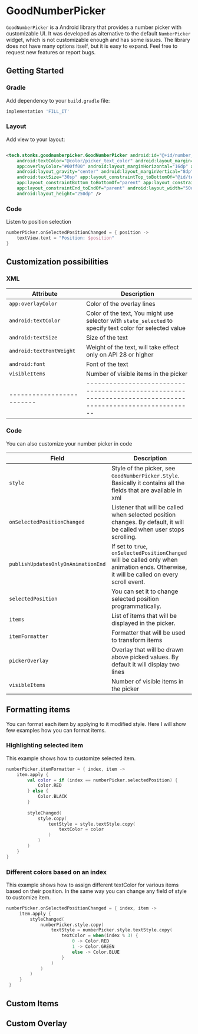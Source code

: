 # GoodNumberPicker

`GoodNumberPicker` is a Android library that provides a number picker with customizable UI. It was
developed as alternative to the default `NumberPicker` widget, which is not customizable enough and
has some issues. The library does not have many options itself, but it is easy to expand. Feel free
to request new features or report bugs.

## Getting Started

### Gradle

Add dependency to your `build.gradle` file:

```groovy
implementation 'FILL_IT'
```

### Layout

Add view to your layout:

```xml

<tech.stonks.goodnumberpicker.GoodNumberPicker android:id="@+id/number_picker"
    android:textColor="@color/picker_text_color" android:layout_margin="16dp"
    app:overlayColor="#00ff00" android:layout_marginHorizontal="16dp" android:font="@font/raleway"
    android:layout_gravity="center" android:layout_marginVertical="8dp" android:textFontWeight="900"
    android:textSize="30sp" app:layout_constraintTop_toBottomOf="@id/text_view"
    app:layout_constraintBottom_toBottomOf="parent" app:layout_constraintStart_toStartOf="parent"
    app:layout_constraintEnd_toEndOf="parent" android:layout_width="50dp"
    android:layout_height="250dp" />
```

### Code

Listen to position selection

```kotlin
numberPicker.onSelectedPositionChanged = { position ->
    textView.text = "Position: $position"
}
```

## Customization possibilities

### XML

| Attribute                 | Description                                                                                                |
|---------------------------|------------------------------------------------------------------------------------------------------------|
| `app:overlayColor`        | Color of the overlay lines                                                                                 |
| `android:textColor`       | Color of the text, You might use selector with `state_selected` to specify text color for selected value   |
| `android:textSize`        | Size of the text                                                                                           |
| `android:textFontWeight`  | Weight of the text, will take effect only on API 28 or higher                                              |
| `android:font`            | Font of the text                                                                                           |
| `visibleItems`            | Number of visible items in the picker                                                                      |
| ------------------------- | ---------------------------------------------------------------------------------------------------------- |

### Code

You can also customize your number picker in code 

| Field                              | Description                                                                                                                                |
|------------------------------------|--------------------------------------------------------------------------------------------------------------------------------------------|
| `style`                            | Style of the picker, see `GoodNumberPicker.Style`. Basically it contains all the fields that are available in xml                          |
| `onSelectedPositionChanged`        | Listener that will be called when selected position changes. By default, it will be called when user stops scrolling.                      |
| `publishUpdatesOnlyOnAnimationEnd` | If set to `true`, `onSelectedPositionChanged` will be called only when animation ends. Otherwise, it will be called on every scroll event. |
| `selectedPosition`                 | You can set it to change selected position programmatically.                                                                               |
| `items`                            | List of items that will be displayed in the picker.                                                                                        |
| `itemFormatter`                    | Formatter that will be used to transform items                                                                                             |
| `pickerOverlay`                    | Overlay that will be drawn above picked values. By default it will display two lines                                                       |
| `visibleItems`                     | Number of visible items in the picker                                                                                                      |

## Formatting items
You can format each item by applying to it modified style. Here I will show few examples how you can format items.

### Highlighting selected item
This example shows how to customize selected item.
```kotlin
numberPicker.itemFormatter = { index, item ->
    item.apply {
        val color = if (index == numberPicker.selectedPosition) {
            Color.RED
        } else {
            Color.BLACK
        }
   
        styleChanged(
            style.copy(
                textStyle = style.textStyle.copy(
                    textColor = color
                )
            )
        )
    }
}
```

### Different colors based on an index
This example shows how to assign different textColor for various items based on their position. In the same way you can change any field of style to customize item.
```kotlin
numberPicker.onSelectedPositionChanged = { index, item ->
     item.apply {
         styleChanged(
             numberPicker.style.copy(
                 textStyle = numberPicker.style.textStyle.copy(
                     textColor = when(index % 3) {
                         0 -> Color.RED
                         1 -> Color.GREEN
                         else -> Color.BLUE
                     }
                 )
             )
         )
     }
 }
```

## Custom Items

## Custom Overlay
